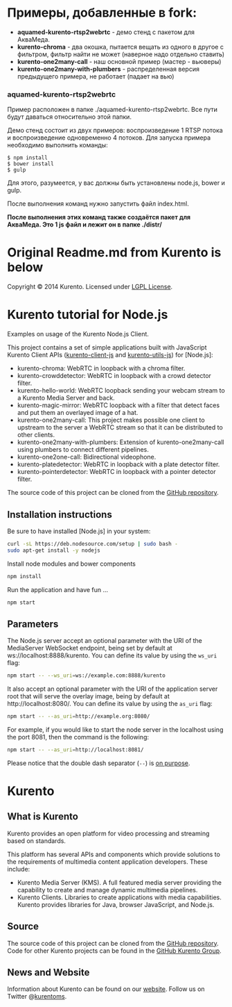 # Примеры, добавленные в fork:

* **aquamed-kurento-rtsp2webrtc** - демо стенд с пакетом для АкваМеда.
* **kurento-chroma** - два окошка, пытается вещать из одного в другое с фильтром, фильтр найти не может (наверное надо отдельно ставить)
* **kurento-one2many-call** - наш основной пример (мастер - вьюверы)
* **kurento-one2many-with-plumbers** - распределенная версия предыдущего примера, не работает (падает на вью)


### aquamed-kurento-rtsp2webrtc

Пример расположен в папке ./aquamed-kurento-rtsp2webrtc. Все пути будут даваться относительно этой папки.

Демо стенд состоит из двух примеров: воспроизведение 1 RTSP потока и воспроизведение одновременно 4 потоков. 
Для запуска примера необходимо выполнить команды:

```shell
$ npm install
$ bower install
$ gulp
```
Для этого, разумеется, у вас должны быть установлены node.js, bower и gulp. 

После выполнения команд нужно запустить файл index.html.

**После выполнения этих команд также создаётся пакет для АкваМеда. Это 1 js файл и лежит он в папке ./distr/**






Original Readme.md from Kurento is below
============================

Copyright © 2014 Kurento. Licensed under [LGPL License].

Kurento tutorial for Node.js
============================
Examples on usage of the Kurento Node.js Client.

This project contains a set of simple applications built with JavaScript Kurento
Client APIs ([kurento-client-js] and [kurento-utils-js]) for [Node.js]:

  * kurento-chroma: WebRTC in loopback with a chroma filter.
  * kurento-crowddetector: WebRTC in loopback with a crowd detector filter.
  * kurento-hello-world: WebRTC loopback sending your webcam stream to a
    Kurento Media Server and back.
  * kurento-magic-mirror: WebRTC loopback with a filter that detect faces
    and put them an overlayed image of a hat.
  * kurento-one2many-call: This project makes possible one client to
    upstream to the server a WebRTC stream so that it can be distributed to
    other clients.
  * kurento-one2many-with-plumbers: Extension of kurento-one2many-call using
    plumbers to connect different pipelines.
  * kurento-one2one-call: Bidirectional videophone.
  * kurento-platedetector: WebRTC in loopback with a plate detector filter.
  * kurento-pointerdetector: WebRTC in loopback with a pointer detector
    filter.

The source code of this project can be cloned from the [GitHub repository].

Installation instructions
-------------------------

Be sure to have installed [Node.js] in your system:

```bash
curl -sL https://deb.nodesource.com/setup | sudo bash -
sudo apt-get install -y nodejs
```

Install node modules and bower components

```bash
npm install
```

Run the application and have fun ...

```bash
npm start
```

Parameters
----------

The Node.js server accept an optional parameter with the URI of the MediaServer
WebSocket endpoint, being set by default at ws://localhost:8888/kurento. You can
define its value by using the ```ws_uri``` flag:

```bash
npm start -- --ws_uri=ws://example.com:8888/kurento
```

It also accept an optional parameter with the URI of the application server root
that will serve the overlay image, being by default at http://localhost:8080/.
You can define its value by using the ```as_uri``` flag:

```bash
npm start -- --as_uri=http://example.org:8080/
```

For example, if you would like to start the node server in the localhost using
the port 8081, then the command is the following:

```bash
npm start -- --as_uri=http://localhost:8081/
```

Please notice that the double dash separator (```--```) is [on
purpose](https://www.npmjs.org/doc/cli/npm-run-script.html#description).


Kurento
=======

What is Kurento
---------------
Kurento provides an open platform for video processing and streaming based on
standards.

This platform has several APIs and components which provide solutions to the
requirements of multimedia content application developers. These include:

  * Kurento Media Server (KMS). A full featured media server providing the
    capability to create and manage dynamic multimedia pipelines.
  * Kurento Clients. Libraries to create applications with media capabilities.
    Kurento provides libraries for Java, browser JavaScript, and Node.js.

Source
------
The source code of this project can be cloned from the [GitHub repository].
Code for other Kurento projects can be found in the [GitHub Kurento Group].

News and Website
----------------
Information about Kurento can be found on our [website].
Follow us on Twitter @[kurentoms].


[GitHub Kurento Group]: https://github.com/kurento
[GitHub repository]: https://github.com/Kurento/kurento-tutorial-node
[KurentoImage]: https://secure.gravatar.com/avatar/21a2a12c56b2a91c8918d5779f1778bf?s=120
[LGPL License]: http://www.gnu.org/licenses/lgpl-2.1.html
[kurentoms]: http://twitter.com/kurentoms
[kurento-client-js]: https://github.com/Kurento/kurento-client-js
[kurento-utils-js]: https://github.com/Kurento/kurento-utils-js
[website]: http://kurento.org
